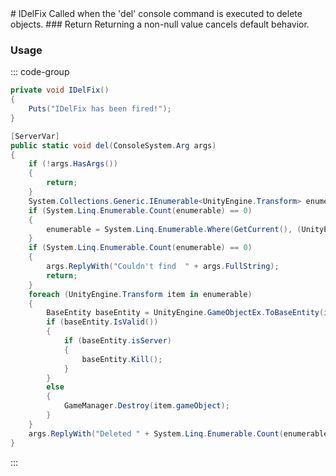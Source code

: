 <Badge type="danger" text="Carbon Compatible"/>
# IDelFix
Called when the 'del' console command is executed to delete objects.
### Return
Returning a non-null value cancels default behavior.

### Usage
::: code-group
```csharp [Example]
private void IDelFix()
{
	Puts("IDelFix has been fired!");
}
```
```csharp [Source — Assembly-CSharp @ ConVar.Hierarchy]
[ServerVar]
public static void del(ConsoleSystem.Arg args)
{
	if (!args.HasArgs())
	{
		return;
	}
	System.Collections.Generic.IEnumerable<UnityEngine.Transform> enumerable = System.Linq.Enumerable.Where(GetCurrent(), (UnityEngine.Transform x) => x.name.ToLower() == args.FullString.ToLower());
	if (System.Linq.Enumerable.Count(enumerable) == 0)
	{
		enumerable = System.Linq.Enumerable.Where(GetCurrent(), (UnityEngine.Transform x) => x.name.StartsWith(args.FullString, System.StringComparison.CurrentCultureIgnoreCase));
	}
	if (System.Linq.Enumerable.Count(enumerable) == 0)
	{
		args.ReplyWith("Couldn't find  " + args.FullString);
		return;
	}
	foreach (UnityEngine.Transform item in enumerable)
	{
		BaseEntity baseEntity = UnityEngine.GameObjectEx.ToBaseEntity(item.gameObject);
		if (baseEntity.IsValid())
		{
			if (baseEntity.isServer)
			{
				baseEntity.Kill();
			}
		}
		else
		{
			GameManager.Destroy(item.gameObject);
		}
	}
	args.ReplyWith("Deleted " + System.Linq.Enumerable.Count(enumerable) + " objects");
}

```
:::
